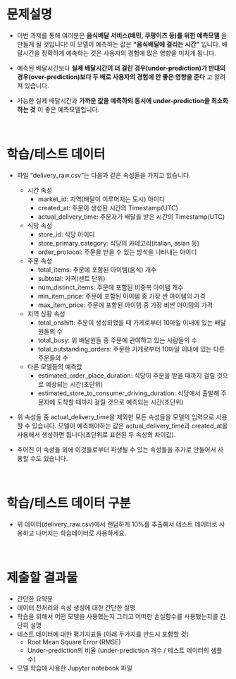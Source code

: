 # 문제설명
* 이번 과제를 통해 여러분은 **음식배달 서비스(배민, 쿠팡이츠 등)를 위한 예측모델** 을 만들게 될 것입니다! 이 모델이 예측하는 값은 **“음식배달에 걸리는 시간"** 입니다. 배달시간을 정확하게 예측하는 것은 사용자의 경험에 많은 영향을 미치게 됩니다.

* 예측된 배달시간보다 **실제 배달시간이 더 걸린 경우(under-prediction)가 반대의 경우(over-prediction)보다 두 배로 사용자의 경험에 안 좋은 영향을 준다** 고 알려져 있습니다.

* 가능한 실제 배달시간과 **가까운 값을 예측하되 동시에 under-prediction을 최소화하는 것** 이 좋은 예측모델입니다.
    
   <br/>

  
# 학습/테스트 데이터
* 파일 “delivery_raw.csv”는 다음과 같은 속성들을 가지고 있습니다.
  * 시간 속성
    * market_id: 지역(배달이 이루어지는 도시) 아이디
    * created_at: 주문이 생성된 시간의 Timestamp(UTC)
    * actual_delivery_time: 주문자가 배달을 받은 시간의 Timestamp(UTC)
  * 식당 속성
    * store_id: 식당 아이디
    * store_primary_category: 식당의 카테고리(italian, asian 등)
    * order_protocol: 주문을 받을 수 있는 방식을 나타내는 아이디
  * 주문 속성
    * total_items: 주문에 포함된 아이템(음식) 개수
    * subtotal: 가격(센트 단위)
    * num_distinct_items: 주문에 포함된 비중복 아이템 개수
    * min_item_price: 주문에 포함된 아이템 중 가장 싼 아이템의 가격
    * max_item_price: 주문에 포함된 아이템 중 가장 비싼 아이템의 가격
  * 지역 상황 속성
    * total_onshift: 주문이 생성되었을 때 가게로부터 10마일 이내에 있는 배달원들의 수
    * total_busy: 위 배달원들 중 주문에 관여하고 있는 사람들의 수
    * total_outstanding_orders: 주문한 가게로부터 10마일 이내에 있는 다른 주문들의 수
  * 다른 모델들의 예측값
    * estimated_order_place_duration: 식당이 주문을 받을 때까지 걸릴 것으로 예상되는 시간(초단위)
    * estimated_store_to_consumer_driving_duration: 식당에서 출발해 주문자에 도착할 때까지 걸릴 것으로 예측되는 시간(초단위)
* 위 속성들 중 actual_delivery_time을 제외한 모든 속성들을 모델의 입력으로 사용할 수 있습니다. 모델이 예측해야하는 값은 actual_delivery_time과 created_at을 사용해서 생성하면 됩니다(초단위로 표현된 두 속성의 차이값).
* 주어진 이 속성들 외에 이것들로부터 파생될 수 있는 속성들을 추가로 만들어서 사용할 수도 있습니다.
    
   <br/>

# 학습/테스트 데이터 구분
* 위 데이터(delivery_raw.csv)에서 랜덤하게 10%를 추출해서 테스트 데이터로 사용하고 나머지는 학습데이터로 사용하세요.
    
   <br/>

# 제출할 결과물
* 간단한 요약문
* 데이터 전처리와 속성 생성에 대한 간단한 설명
* 학습을 위해서 어떤 모델을 사용했는지 그리고 어떠한 손실함수를 사용했는지를 간단히 설명
* 테스트 데이터에 대한 평가지표들 (아래 두가지를 반드시 포함할 것)
  * Root Mean Square Error (RMSE)
  * Under-prediction의 비율 (under-prediction 개수 / 테스트 데이터의 샘플수)
* 모델 학습에 사용한 Jupyter notebook 파일
